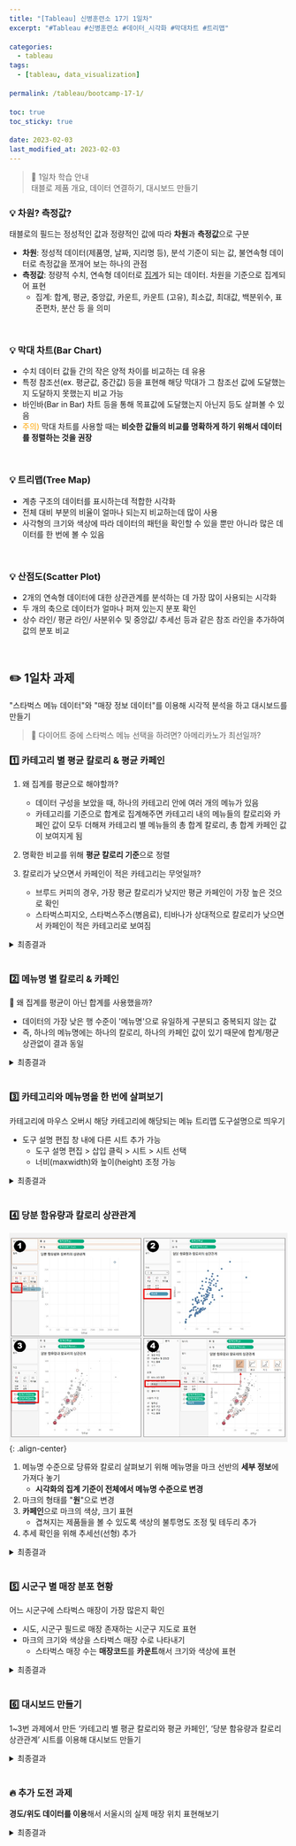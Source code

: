 ```yaml
---
title: "[Tableau] 신병훈련소 17기 1일차"
excerpt: "#Tableau #신병훈련소 #데이터_시각화 #막대차트 #트리맵"

categories:
  - tableau
tags:
  - [tableau, data_visualization]

permalink: /tableau/bootcamp-17-1/

toc: true
toc_sticky: true

date: 2023-02-03
last_modified_at: 2023-02-03
---
```



> 📖 1일차 학습 안내  
> 태블로 제품 개요, 데이터 연결하기, 대시보드 만들기


### 💡 차원? 측정값?

태블로의 필드는 정성적인 값과 정량적인 값에 따라 **차원**과 **측정값**으로 구분  

- **차원**: 정성적 데이터(제품명, 날짜, 지리명 등), 분석 기준이 되는 값, 불연속형 데이터로 측정값을 쪼개어 보는 하나의 관점
- **측정값**: 정량적 수치, 연속형 데이터로 <u>집계</u>가 되는 데이터. 차원을 기준으로 집계되어 표현
  - 집계: 합계, 평균, 중앙값, 카운트, 카운트 (고유), 최소값, 최대값, 백분위수, 표준편차, 분산 등 을 의미

<br>

### 💡 막대 차트(Bar Chart)

- 수치 데이터 값들 간의 작은 양적 차이를 비교하는 데 유용
- 특정 참조선(ex. 평균값, 중간값) 등을 표현해 해당 막대가 그 참조선 값에 도달했는지 도달하지 못했는지 비교 가능
- 바인바(Bar in Bar) 차트 등을 통해 목표값에 도달했는지 아닌지 등도 살펴볼 수 있음
- <span style="color:orange">주의)</span> 막대 차트를 사용할 때는 **비슷한 값들의 비교를 명확하게 하기 위해서 데이터를 정렬하는 것을 권장**

<br>

### 💡 트리맵(Tree Map)

- 계층 구조의 데이터를 표시하는데 적합한 시각화
- 전체 대비 부분의 비율이 얼마나 되는지 비교하는데 많이 사용
- 사각형의 크기와 색상에 따라 데이터의 패턴을 확인할 수 있을 뿐만 아니라 많은 데이터를 한 번에 볼 수 있음

<br>

### 💡 산점도(Scatter Plot)

- 2개의 연속형 데이터에 대한 상관관계를 분석하는 데 가장 많이 사용되는 시각화
- 두 개의 축으로 데이터가 얼마나 퍼져 있는지 분포 확인
- 상수 라인/ 평균 라인/ 사분위수 및 중앙값/ 추세선 등과 같은 참조 라인을 추가하여 값의 분포 비교

<br>

## ✏️ 1일차 과제

"스타벅스 메뉴 데이터"와 "매장 정보 데이터"를 이용해 시각적 분석을 하고 대시보드를 만들기  
> 👀 다이어트 중에 스타벅스 메뉴 선택을 하려면? 아메리카노가 최선일까?

### 1️⃣ 카테고리 별 평균 칼로리 & 평균 카페인

1. 왜 집계를 평균으로 해야할까?
   - 데이터 구성을 보았을 때, 하나의 카테고리 안에 여러 개의 메뉴가 있음
   - 카테고리를 기준으로 합계로 집계해주면 카테고리 내의 메뉴들의 칼로리와 카페인 값이 모두 더해져 카테고리 별 메뉴들의 총 합계 칼로리, 총 합계 카페인 값이 보여지게 됨

2. 명확한 비교를 위해 **평균 칼로리 기준**으로 정렬

3. 칼로리가 낮으면서 카페인이 적은 카테고리는 무엇일까?  
   - 브루드 커피의 경우, 가장 평균 칼로리가 낮지만 평균 카페인이 가장 높은 것으로 확인
   - 스타벅스피지오, 스타벅스주스(병음료), 티바나가 상대적으로 칼로리가 낮으면서 카페인이 적은 카테고리로 보여짐 

<details>
<summary>최종결과</summary>
<div markdown="1">       

![image](/assets/images/posts_img/tableau_bootcamp/20230203_tableau_bootcamp_17_1_1.png){: .align-center}  

</div>
</details>

<br>

### 2️⃣ 메뉴명 별 칼로리 & 카페인

🧐 왜 집계를 평균이 아닌 합계를 사용했을까?  

- 데이터의 가장 낮은 행 수준이 '메뉴명'으로 유일하게 구분되고 중복되지 않는 값
- 즉, 하나의 메뉴명에는 하나의 칼로리, 하나의 카페인 값이 있기 때문에 합계/평균 상관없이 결과 동일

<details>
<summary>최종결과</summary>
<div markdown="1">       

![image](/assets/images/posts_img/tableau_bootcamp/20230203_tableau_bootcamp_17_1_2.png){: .align-center}  

</div>
</details>

<br>

### 3️⃣ 카테고리와 메뉴명을 한 번에 살펴보기

카테고리에 마우스 오버시 해당 카테고리에 해당되는 메뉴 트리맵 도구설명으로 띄우기

- 도구 설명 편집 창 내에 다른 시트 추가 가능
  - 도구 설명 편집 > 삽입 클릭 > 시트 > 시트 선택
  - 너비(maxwidth)와 높이(height) 조정 가능

<details>
<summary>최종결과</summary>
<div markdown="1">       

![image](/assets/images/posts_img/tableau_bootcamp/20230203_tableau_bootcamp_17_1_3.png){: .align-center}  

</div>
</details>

<br>

### 4️⃣ 당분 함유량과 칼로리 상관관계

![image](/assets/images/posts_img/tableau_bootcamp/20230203_tableau_bootcamp_17_1_4.jpg){: .align-center}

1. 메뉴명 수준으로 당류와 칼로리 살펴보기 위해 메뉴명을 마크 선반의 **세부 정보**에 가져다 놓기
   - **시각화의 집계 기준이 전체에서 메뉴명 수준으로 변경**
2. 마크의 형태를 "**원**"으로 변경
3. **카페인**으로 마크의 색상, 크기 표현
   - 겹쳐지는 제품들을 볼 수 있도록 색상의 불투명도 조정 및 테두리 추가
4. 추세 확인을 위해 추세선(선형) 추가

<details>
<summary>최종결과</summary>
<div markdown="1">       

![image](/assets/images/posts_img/tableau_bootcamp/20230203_tableau_bootcamp_17_1_5.png){: .align-center}  

- 당류(g)가 높을수록 칼로리(Kcal)가 높음
- 비슷한 당류가 들어가도 칼로리가 메뉴에 따라 달라짐

</div>
</details>

<br>

### 5️⃣ 시군구 별 매장 분포 현황

어느 시군구에 스타벅스 매장이 가장 많은지 확인

- 시도, 시군구 필드로 매장 존재하는 시군구 지도로 표현
- 마크의 크기와 색상을 스타벅스 매장 수로 나타내기
  - 스타벅스 매장 수는 **매장코드**를 **카운트**해서 크기와 색상에 표현

<details>
<summary>최종결과</summary>
<div markdown="1">       

![image](/assets/images/posts_img/tableau_bootcamp/20230203_tableau_bootcamp_17_1_6.png){: .align-center}  


</div>
</details>

<br>

### 6️⃣ 대시보드 만들기

1~3번 과제에서 만든 ‘카테고리 별 평균 칼로리와 평균 카페인’, ‘당분 함유량과 칼로리 상관관계’ 시트를 이용해 대시보드 만들기

<details>
<summary>최종결과</summary>
<div markdown="1">       

![image](/assets/images/posts_img/tableau_bootcamp/20230203_tableau_bootcamp_17_1_7.png){: .align-center}  

</div>
</details>

<br>

### 🔥 추가 도전 과제

**경도/위도 데이터를 이용**해서 서울시의 실제 매장 위치 표현해보기

<details>
<summary>최종결과</summary>
<div markdown="1">       

![image](/assets/images/posts_img/tableau_bootcamp/20230203_tableau_bootcamp_17_1_8.png){: .align-center}  

</div>
</details>

<br><br>
